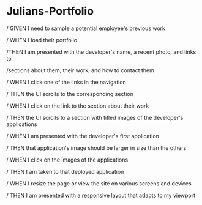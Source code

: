 # Julians-Portfolio

/ GIVEN I need to sample a potential employee's previous work

/ WHEN I load their portfolio

/THEN I am presented with the developer's name, a recent photo, and links to

/sections about them, their work, and how to contact them

/ WHEN I click one of the links in the navigation

/ THEN the UI scrolls to the corresponding section

/ WHEN I click on the link to the section about their work

/ THEN the UI scrolls to a section with titled images of the developer's applications

/ WHEN I am presented with the developer's first application

/ THEN that application's image should be larger in size than the others

/ WHEN I click on the images of the applications

/ THEN I am taken to that deployed application

/ WHEN I resize the page or view the site on various screens and devices

/ THEN I am presented with a responsive layout that adapts to my viewport
